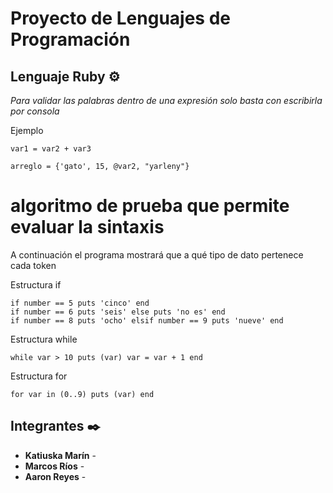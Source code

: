 # Proyecto de Lenguajes de Programación


## Lenguaje Ruby ⚙️
_Para validar las palabras dentro de una expresión solo basta con escribirla por consola_

Ejemplo
```
var1 = var2 + var3
```
```
arreglo = {'gato', 15, @var2, "yarleny"}
```

# algoritmo de prueba que permite evaluar la sintaxis
A continuación el programa mostrará que a qué tipo de dato pertenece cada token

Estructura if
```
if number == 5 puts 'cinco' end
if number == 6 puts 'seis' else puts 'no es' end
if number == 8 puts 'ocho' elsif number == 9 puts 'nueve' end
```
Estructura while
```
while var > 10 puts (var) var = var + 1 end
```

Estructura for
```
for var in (0..9) puts (var) end
```

## Integrantes ✒️

* **Katiuska Marín** - 
* **Marcos Ríos** - 
* **Aaron Reyes** -
